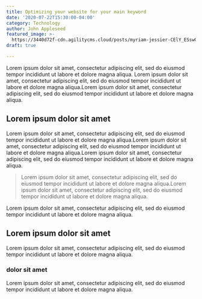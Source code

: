 ```yaml
---
title: Optimizing your website for your main keyword
date: '2020-07-22T15:30:00-04:00'
category: Technology
author: John Appleseed
featured_image: >-
  https://3440d72f-cdn.agilitycms.cloud/posts/myriam-jessier-CElY_ESswGU-unsplash.jpg
draft: true

---
```

Lorem ipsum dolor sit amet, consectetur adipiscing elit, sed do eiusmod tempor incididunt ut labore et dolore magna aliqua. Lorem ipsum dolor sit amet, consectetur adipiscing elit, sed do eiusmod tempor incididunt ut labore et dolore magna aliqua.Lorem ipsum dolor sit amet, consectetur adipiscing elit, sed do eiusmod tempor incididunt ut labore et dolore magna aliqua.

Lorem ipsum dolor sit amet
--------------------------

Lorem ipsum dolor sit amet, consectetur adipiscing elit, sed do eiusmod tempor incididunt ut labore et dolore magna aliqua.Lorem ipsum dolor sit amet, consectetur adipiscing elit, sed do eiusmod tempor incididunt ut labore et dolore magna aliqua.Lorem ipsum dolor sit amet, consectetur adipiscing elit, sed do eiusmod tempor incididunt ut labore et dolore magna aliqua.

> Lorem ipsum dolor sit amet, consectetur adipiscing elit, sed do eiusmod tempor incididunt ut labore et dolore magna aliqua.Lorem ipsum dolor sit amet, consectetur adipiscing elit, sed do eiusmod tempor incididunt ut labore et dolore magna aliqua.

Lorem ipsum dolor sit amet, consectetur adipiscing elit, sed do eiusmod tempor incididunt ut labore et dolore magna aliqua.

Lorem ipsum dolor sit amet
--------------------------

Lorem ipsum dolor sit amet, consectetur adipiscing elit, sed do eiusmod tempor incididunt ut labore et dolore magna aliqua.

### dolor sit amet

Lorem ipsum dolor sit amet, consectetur adipiscing elit, sed do eiusmod tempor incididunt ut labore et dolore magna aliqua.
